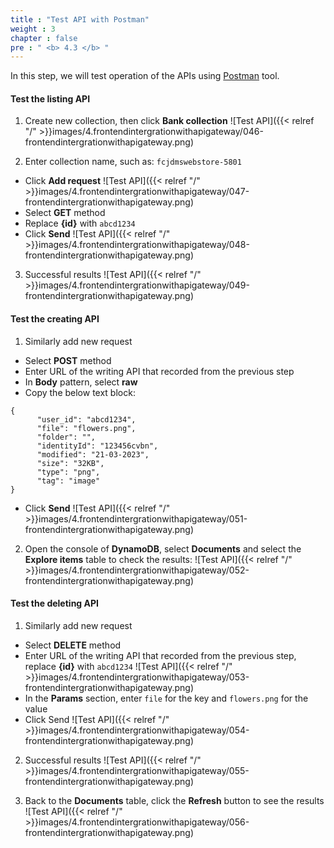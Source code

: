 ```yaml
---
title : "Test API with Postman"
weight : 3
chapter : false
pre : " <b> 4.3 </b> "
---
```


In this step, we will test operation of the APIs using [Postman](https://www.postman.com/downloads/) tool.

#### Test the listing API
1. Create new collection, then click **Bank collection**
![Test API]({{< relref "/" >}}images/4.frontendintergrationwithapigateway/046-frontendintergrationwithapigateway.png)

2. Enter collection name, such as: `fcjdmswebstore-5801`
 + Click **Add request**
![Test API]({{< relref "/" >}}images/4.frontendintergrationwithapigateway/047-frontendintergrationwithapigateway.png)
 + Select **GET** method 
 + Replace **{id}** with `abcd1234`
 + Click **Send**
![Test API]({{< relref "/" >}}images/4.frontendintergrationwithapigateway/048-frontendintergrationwithapigateway.png) 

3. Successful results
![Test API]({{< relref "/" >}}images/4.frontendintergrationwithapigateway/049-frontendintergrationwithapigateway.png)

#### Test the creating API
1. Similarly add new request
 + Select **POST** method
 + Enter URL of the writing API that recorded from the previous step
 + In **Body** pattern, select **raw**
 + Copy the below text block:

```
{
      "user_id": "abcd1234",
      "file": "flowers.png",
      "folder": "",
      "identityId": "123456cvbn",
      "modified": "21-03-2023",
      "size": "32KB",
      "type": "png",
      "tag": "image"
}
```

 + Click **Send**
![Test API]({{< relref "/" >}}images/4.frontendintergrationwithapigateway/051-frontendintergrationwithapigateway.png)

2. Open the console of **DynamoDB**, select **Documents** and select the **Explore items** table to check the results:
![Test API]({{< relref "/" >}}images/4.frontendintergrationwithapigateway/052-frontendintergrationwithapigateway.png)

#### Test the deleting API
1. Similarly add new request
 + Select **DELETE** method
 + Enter URL of the writing API that recorded from the previous step, replace **{id}** with `abcd1234`
![Test API]({{< relref "/" >}}images/4.frontendintergrationwithapigateway/053-frontendintergrationwithapigateway.png)
 + In the **Params** section, enter `file` for the key and `flowers.png` for the value
 + Click Send
![Test API]({{< relref "/" >}}images/4.frontendintergrationwithapigateway/054-frontendintergrationwithapigateway.png)

2. Successful results
![Test API]({{< relref "/" >}}images/4.frontendintergrationwithapigateway/055-frontendintergrationwithapigateway.png)

3. Back to the **Documents** table, click the **Refresh** button to see the results
![Test API]({{< relref "/" >}}images/4.frontendintergrationwithapigateway/056-frontendintergrationwithapigateway.png)

